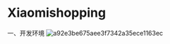 # Xiaomishopping
一、开发环境
![a92e3be675aee3f7342a35ece1163ec](https://user-images.githubusercontent.com/40204192/161492882-8098d326-2d48-446d-8e55-4d3647d87a55.png)

